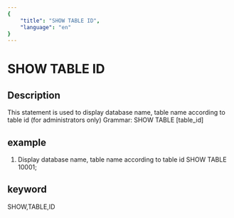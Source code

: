 ```yaml
---
{
    "title": "SHOW TABLE ID",
    "language": "en"
}
---
```


<!-- 
Licensed to the Apache Software Foundation (ASF) under one
or more contributor license agreements.  See the NOTICE file
distributed with this work for additional information
regarding copyright ownership.  The ASF licenses this file
to you under the Apache License, Version 2.0 (the
"License"); you may not use this file except in compliance
with the License.  You may obtain a copy of the License at

  http://www.apache.org/licenses/LICENSE-2.0

Unless required by applicable law or agreed to in writing,
software distributed under the License is distributed on an
"AS IS" BASIS, WITHOUT WARRANTIES OR CONDITIONS OF ANY
KIND, either express or implied.  See the License for the
specific language governing permissions and limitations
under the License.
-->

# SHOW TABLE ID
## Description
This statement is used to display database name, table name according to table id (for administrators only)
Grammar:
SHOW TABLE [table_id]

## example
1. Display database name, table name according to table id
SHOW TABLE 10001;

## keyword
SHOW,TABLE,ID
